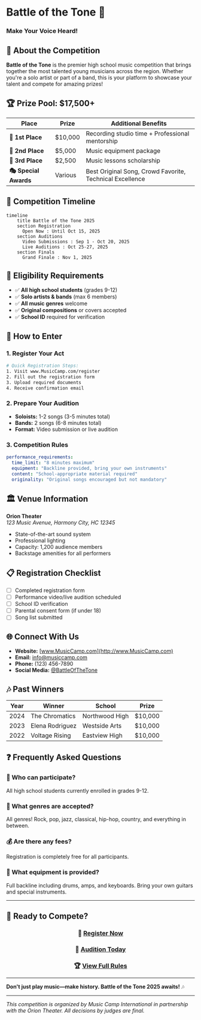 
# Battle of the Tone 🎵
### **Make Your Voice Heard!**



## 🎸 About the Competition
**Battle of the Tone** is the premier high school music competition that brings together the most talented young musicians across the region. Whether you're a solo artist or part of a band, this is your platform to showcase your talent and compete for amazing prizes!

## 🏆 Prize Pool: $17,500+
| Place | Prize | Additional Benefits |
|-------|-------|-------------------|
| **🥇 1st Place** | $10,000 | Recording studio time + Professional mentorship |
| **🥈 2nd Place** | $5,000 | Music equipment package |
| **🥉 3rd Place** | $2,500 | Music lessons scholarship |
| **🎭 Special Awards** | Various | Best Original Song, Crowd Favorite, Technical Excellence |

## 📅 Competition Timeline
```mermaid
timeline
    title Battle of the Tone 2025
    section Registration
      Open Now : Until Oct 15, 2025
    section Auditions
      Video Submissions : Sep 1 - Oct 20, 2025
      Live Auditions : Oct 25-27, 2025
    section Finals
      Grand Finale : Nov 1, 2025
```

## 🎵 Eligibility Requirements
- ✅ **All high school students** (grades 9-12)
- ✅ **Solo artists & bands** (max 6 members)
- ✅ **All music genres** welcome
- ✅ **Original compositions** or covers accepted
- ✅ **School ID** required for verification

## 🚀 How to Enter

### 1. Register Your Act
```bash
# Quick Registration Steps:
1. Visit www.MusicCamp.com/register
2. Fill out the registration form
3. Upload required documents
4. Receive confirmation email
```

### 2. Prepare Your Audition
- **Soloists:** 1-2 songs (3-5 minutes total)
- **Bands:** 2 songs (6-8 minutes total)
- **Format:** Video submission or live audition

### 3. Competition Rules
```yaml
performance_requirements:
  time_limit: "8 minutes maximum"
  equipment: "Backline provided, bring your own instruments"
  content: "School-appropriate material required"
  originality: "Original songs encouraged but not mandatory"
```

## 🏛️ Venue Information
**Orion Theater**  
*123 Music Avenue, Harmony City, HC 12345*

- State-of-the-art sound system
- Professional lighting
- Capacity: 1,200 audience members
- Backstage amenities for all performers

## 📋 Registration Checklist
- [ ] Completed registration form
- [ ] Performance video/live audition scheduled
- [ ] School ID verification
- [ ] Parental consent form (if under 18)
- [ ] Song list submitted

## 🌐 Connect With Us
- **Website:** [www.MusicCamp.com](http://www.MusicCamp.com)
- **Email:** info@musiccamp.com
- **Phone:** (123) 456-7890
- **Social Media:** [@BattleOfTheTone](https://instagram.com/BattleOfTheTone)

## 🎶 Past Winners
| Year | Winner | School | Prize |
|------|--------|--------|-------|
| 2024 | The Chromatics | Northwood High | $10,000 |
| 2023 | Elena Rodriguez | Westside Arts | $10,000 |
| 2022 | Voltage Rising | Eastview High | $10,000 |

## ❓ Frequently Asked Questions

### 🤔 Who can participate?
All high school students currently enrolled in grades 9-12.

### 🎵 What genres are accepted?
All genres! Rock, pop, jazz, classical, hip-hop, country, and everything in between.

### 💰 Are there any fees?
Registration is completely free for all participants.

### 🎤 What equipment is provided?
Full backline including drums, amps, and keyboards. Bring your own guitars and special instruments.

---

## 📢 Ready to Compete?

<div align="center">

### **🎸 [Register Now](http://www.MusicCamp.com/register)**
### **🎤 [Audition Today](http://www.MusicCamp.com/auditions)**
### **🏆 [View Full Rules](http://www.MusicCamp.com/rules)**

</div>

---

**Don't just play music—make history. Battle of the Tone 2025 awaits!** 🎶

---
*This competition is organized by Music Camp International in partnership with the Orion Theater. All decisions by judges are final.*
